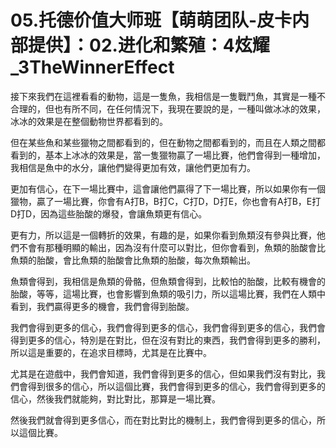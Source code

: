 # 05.托德价值大师班【萌萌团队-皮卡内部提供】：02.进化和繁殖：4炫耀_3TheWinnerEffect

接下來我們在這裡看看的動物，這是一隻魚，我相信是一隻戰鬥魚，其實是一種不合理的，但也有所不同，在任何情況下，我現在要說的是，一種叫做冰冰的效果，冰冰的效果是在整個動物世界都看到的。

但在某些魚和某些獵物之間都看到的，但在動物之間都看到的，而且在人類之間都看到的，基本上冰冰的效果是，當一隻獵物贏了一場比賽，他們會得到一種增加，我相信是魚中的水分，讓他們變得更加有效，讓他們更加有力。

更加有信心，在下一場比賽中，這會讓他們贏得了下一場比賽，所以如果你有一個獵物，贏了一場比賽，你會有A打B，B打C，C打D，D打E，你也會有A打B，E打D打D，因為這些胎酸的爆發，會讓魚類更有信心。

更有力，所以這是一個轉折的效果，有趣的是，如果你看到魚類沒有參與比賽，他們不會有那種明顯的輸出，因為沒有什麼可以對比，但你會看到，魚類的胎酸會比魚類的胎酸，會比魚類的胎酸會比魚類的胎酸，每次魚類輸出。

魚類會得到，我相信是魚類的骨骼，但魚類會得到，比較怕的胎酸，比較有機會的胎酸，等等，這場比賽，也會影響到魚類的吸引力，所以這場比賽，我們在人類中看到，我們贏得更多的機會，我們會得到胎酸。

我們會得到更多的信心，我們會得到更多的信心，我們會得到更多的信心，我們會得到更多的信心，特別是在對比，但在沒有對比的東西，我們會得到更多的勝利，所以這是重要的，在追求目標時，尤其是在比賽中。

尤其是在遊戲中，我們會知道，我們會得到更多的信心，但如果我們沒有對比，我們會得到很多的信心，所以這個比賽，我們會得到更多的信心，我們會得到更多的信心，然後我們就能夠，對比對比，那算是一場比賽。

然後我們就會得到更多信心，而在對比對比的機制上，我們會得到更多的信心，所以這個比賽。